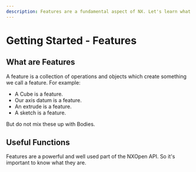 ```yaml
---
description: Features are a fundamental aspect of NX. Let's learn what they are.
---
```


# Getting Started - Features

## What are Features

A feature is a collection of operations and objects which create something we call a feature. For example:

* A Cube is a feature.
* Our axis datum is a feature.
* An extrude is a feature.
* A sketch is a feature.

But do not mix these up with Bodies.

## Useful Functions

Features are a powerful and well used part of the NXOpen API. So it's important to know what they are.
